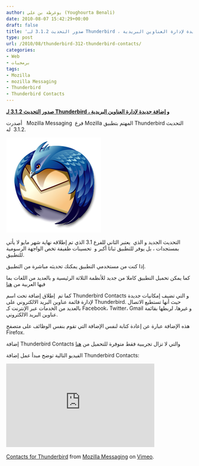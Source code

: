 ```yaml
---
author: يوغرطة بن علي (Youghourta Benali)
date: 2010-08-07 15:42:29+00:00
draft: false
title: 'صدور التحديث 3.1.2 لـ Thunderbird ، و إضافة جديدة لإدارة العناوين البريدية  '
type: post
url: /2010/08/thunderbird-312-thunderbird-contacts/
categories:
- Web
- برمجيات
tags:
- Mozilla
- mozilla Messaging
- Thunderbird
- Thunderbird Contacts
---
```


**[صدور التحديث 3.1.2 لـ Thunderbird ، و إضافة جديدة لإدارة العناوين البريدية](https://www.it-scoop.com/2010/08/thunderbird-312-thunderbird-contacts)**




أصدرت   Mozilla Messaging  فرع Mozilla المهتم بتطبيق Thunderbird التحديث 3.1.2  له.




[![](thunderbird-logo.png)
](https://www.it-scoop.com/2010/08/thunderbird-312-thunderbird-contacts)


التحديث الجديد و الذي  يعتبر الثاني للفرع 3.1 الذي تم إطلاقه نهاية شهر مايو لا يأتي بمستجدات ، بل يوفر للتطبيق ثباتا أكبر و  تحسينات طفيفة تخص الواجهة الرسومية للتطبيق.

إذا كنت من مستخدمي التطبيق يمكنك تحديثه مباشرة من التطبيق.

كما يمكن تحميل التطبيق كاملا من جديد للأنظمة الثلاثة الرئيسية و بالعديد من اللغات بما فيها العربية من [هنا](http://www.mozillamessaging.com/en-US/thunderbird/all.html)

كما تم  إطلاق إضافة تحت اسم Thunderbird Contacts و التي تضيف إمكانيات جديدة لإدارة قائمة عناوين البريد الالكتروني على Thunderbird. حيث أنها تستطيع الاتصال بالعديد من الخدمات عبر الإنترنت كـ Facebook، Twitter، Gmail و غيرها، لربطها بقائمة عناوين البريد الالكتروني.

هذه الإضافة عبارة عن إعادة كتابة لنفس الإضافة التي تقوم بنفس الوظائف على متصفح Firefox.

إضافة Thunderbird Contacts والتي لا تزال تجريبية فقط متوفرة للتحميل من [هنا](https://addons.mozilla.org/fr/thunderbird/addon/211329/)

الفيديو التالية توضح مبدأ عمل إضافة Thunderbird Contacts:

<!-- more -->



<object classid="clsid:d27cdb6e-ae6d-11cf-96b8-444553540000" width="400" codebase="http://download.macromedia.com/pub/shockwave/cabs/flash/swflash.cab#version=6,0,40,0" height="225"><embed src="http://vimeo.com/moogaloop.swf?clip_id=13858695&server=vimeo.com&show_title=1&show_byline=1&show_portrait=1&color=&fullscreen=1&autoplay=0&loop=0" allowscriptaccess="always" height="225" width="400" allowfullscreen="true" type="application/x-shockwave-flash"></embed></object>

[Contacts for Thunderbird](http://vimeo.com/13858695) from [Mozilla Messaging](http://vimeo.com/mozillamessaging) on [Vimeo](http://vimeo.com).
